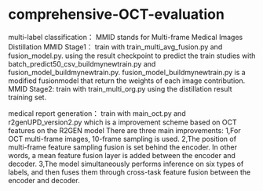 # comprehensive-OCT-evaluation


multi-label classification：
MMID stands for  Multi-frame Medical Images Distillation
MMID Stage1：
train with train_multi_avg_fusion.py and  fusion_model.py.
using the result checkpoint to predict the train studies with batch_predict50_csv_buildmynewtrain.py and fusion_model_buildmynewtrain.py.
fusion_model_buildmynewtrain.py is a modified fusionmodel that return the weights of each image contribution.
MMID Stage2:
train with train_multi_org.py using the distillation result training set.



medical report generation：
train with main_oct.py and r2genUPD_version2.py which is a improvement scheme based on OCT features on the R2GEN model
There are three main improvements:
1,For OCT multi-frame images, 10-frame sampling is used.
2,The position of multi-frame feature sampling fusion is set behind the encoder. In other words, a mean feature fusion layer is added between the encoder and decoder.
3,The model simultaneously performs inference on six types of labels, and then fuses them through cross-task feature fusion between the encoder and decoder.
